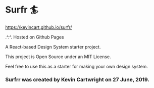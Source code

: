 # Surfr 🏄
https://kevincart.github.io/surfr/

.^.^. Hosted on Github Pages

A React-based Design System starter project.


This project is Open Source under an MIT License.


Feel free to use this as a starter for making your own design system.


### Surfrr was created by Kevin Cartwright on 27 June, 2019.